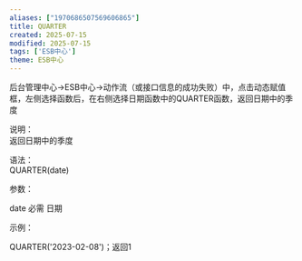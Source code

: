```yaml
---
aliases: ["1970686507569606865"]
title: QUARTER
created: 2025-07-15
modified: 2025-07-15
tags: ['ESB中心']
theme: ESB中心
---
```


后台管理中心->ESB中心->动作流（或接口信息的成功失败）中，点击动态赋值框，左侧选择函数后，在右侧选择日期函数中的QUARTER函数，返回日期中的季度

说明：  
返回日期中的季度

语法：  
QUARTER(date)  

参数：

date 必需 日期

示例：

QUARTER('2023-02-08')；返回1
